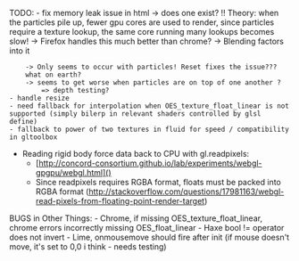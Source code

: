 TODO:
	- fix memory leak issue in html -> does one exist?
		!! Theory: when the particles pile up, fewer gpu cores are used to render, since particles require a texture lookup, the same core running many lookups becomes slow!
			-> Firefox handles this much better than chrome?
			-> Blending factors into it

		-> Only seems to occur with particles! Reset fixes the issue???
		what on earth?
		-> seems to get worse when particles are on top of one another ?
			=> depth testing?
	- handle resize
	- need fallback for interpolation when OES_texture_float_linear is not supported (simply bilerp in relevant shaders controlled by glsl define)
	- fallback to power of two textures in fluid for speed / compatibility in gltoolbox

- Reading rigid body force data back to CPU with gl.readpixels:
	- [http://concord-consortium.github.io/lab/experiments/webgl-gpgpu/webgl.html]()
	- Since readpixels requires RGBA format, floats must be packed into RGBA format (http://stackoverflow.com/questions/17981163/webgl-read-pixels-from-floating-point-render-target)

BUGS in Other Things:
	- Chrome, if missing OES_texture_float_linear, chrome errors incorrectly missing OES_float_linear
	- Haxe bool != operator does not invert
	- Lime, onmousemove should fire after init (if mouse doesn't move, it's set to 0,0 i think - needs testing)